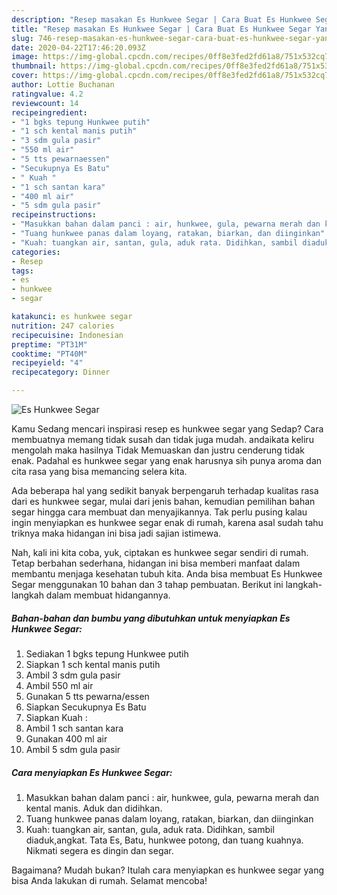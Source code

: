 ```yaml
---
description: "Resep masakan Es Hunkwee Segar | Cara Buat Es Hunkwee Segar Yang Bikin Ngiler"
title: "Resep masakan Es Hunkwee Segar | Cara Buat Es Hunkwee Segar Yang Bikin Ngiler"
slug: 746-resep-masakan-es-hunkwee-segar-cara-buat-es-hunkwee-segar-yang-bikin-ngiler
date: 2020-04-22T17:46:20.093Z
image: https://img-global.cpcdn.com/recipes/0ff8e3fed2fd61a8/751x532cq70/es-hunkwee-segar-foto-resep-utama.jpg
thumbnail: https://img-global.cpcdn.com/recipes/0ff8e3fed2fd61a8/751x532cq70/es-hunkwee-segar-foto-resep-utama.jpg
cover: https://img-global.cpcdn.com/recipes/0ff8e3fed2fd61a8/751x532cq70/es-hunkwee-segar-foto-resep-utama.jpg
author: Lottie Buchanan
ratingvalue: 4.2
reviewcount: 14
recipeingredient:
- "1 bgks tepung Hunkwee putih"
- "1 sch kental manis putih"
- "3 sdm gula pasir"
- "550 ml air"
- "5 tts pewarnaessen"
- "Secukupnya Es Batu"
- " Kuah "
- "1 sch santan kara"
- "400 ml air"
- "5 sdm gula pasir"
recipeinstructions:
- "Masukkan bahan dalam panci : air, hunkwee, gula, pewarna merah dan kental manis. Aduk dan didihkan."
- "Tuang hunkwee panas dalam loyang, ratakan, biarkan, dan diinginkan"
- "Kuah: tuangkan air, santan, gula, aduk rata. Didihkan, sambil diaduk,angkat. Tata Es, Batu, hunkwee potong, dan tuang kuahnya. Nikmati segera es dingin dan segar."
categories:
- Resep
tags:
- es
- hunkwee
- segar

katakunci: es hunkwee segar 
nutrition: 247 calories
recipecuisine: Indonesian
preptime: "PT31M"
cooktime: "PT40M"
recipeyield: "4"
recipecategory: Dinner

---
```



![Es Hunkwee Segar](https://img-global.cpcdn.com/recipes/0ff8e3fed2fd61a8/751x532cq70/es-hunkwee-segar-foto-resep-utama.jpg)

Kamu Sedang mencari inspirasi resep es hunkwee segar yang Sedap? Cara membuatnya memang tidak susah dan tidak juga mudah. andaikata keliru mengolah maka hasilnya Tidak Memuaskan dan justru cenderung tidak enak. Padahal es hunkwee segar yang enak harusnya sih punya aroma dan cita rasa yang bisa memancing selera kita.



Ada beberapa hal yang sedikit banyak berpengaruh terhadap kualitas rasa dari es hunkwee segar, mulai dari jenis bahan, kemudian pemilihan bahan segar hingga cara membuat dan menyajikannya. Tak perlu pusing kalau ingin menyiapkan es hunkwee segar enak di rumah, karena asal sudah tahu triknya maka hidangan ini bisa jadi sajian istimewa.


Nah, kali ini kita coba, yuk, ciptakan es hunkwee segar sendiri di rumah. Tetap berbahan sederhana, hidangan ini bisa memberi manfaat dalam membantu menjaga kesehatan tubuh kita. Anda bisa membuat Es Hunkwee Segar menggunakan 10 bahan dan 3 tahap pembuatan. Berikut ini langkah-langkah dalam membuat hidangannya.

<!--inarticleads1-->

##### Bahan-bahan dan bumbu yang dibutuhkan untuk menyiapkan Es Hunkwee Segar:

1. Sediakan 1 bgks tepung Hunkwee putih
1. Siapkan 1 sch kental manis putih
1. Ambil 3 sdm gula pasir
1. Ambil 550 ml air
1. Gunakan 5 tts pewarna/essen
1. Siapkan Secukupnya Es Batu
1. Siapkan  Kuah :
1. Ambil 1 sch santan kara
1. Gunakan 400 ml air
1. Ambil 5 sdm gula pasir




<!--inarticleads2-->

##### Cara menyiapkan Es Hunkwee Segar:

1. Masukkan bahan dalam panci : air, hunkwee, gula, pewarna merah dan kental manis. Aduk dan didihkan.
1. Tuang hunkwee panas dalam loyang, ratakan, biarkan, dan diinginkan
1. Kuah: tuangkan air, santan, gula, aduk rata. Didihkan, sambil diaduk,angkat. Tata Es, Batu, hunkwee potong, dan tuang kuahnya. Nikmati segera es dingin dan segar.




Bagaimana? Mudah bukan? Itulah cara menyiapkan es hunkwee segar yang bisa Anda lakukan di rumah. Selamat mencoba!
